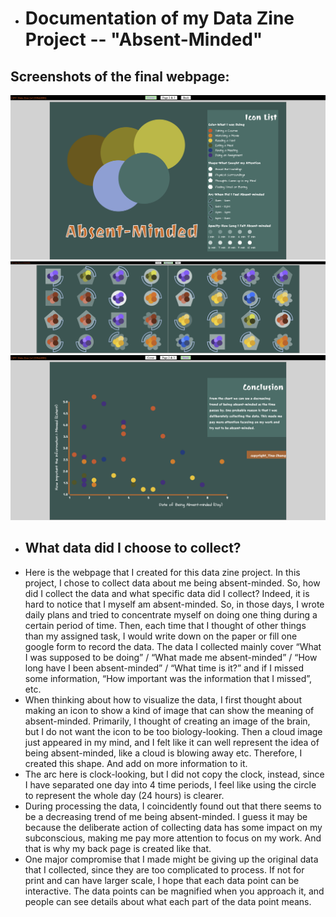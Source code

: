 - # Documentation of my Data Zine Project -- "Absent-Minded"
## Screenshots of the final webpage: 
![Image text](https://github.com/TinaZhang226/cdv-student/blob/main/projects/datazine-FinalV/screenshot/cover.png)
![Image text](https://github.com/TinaZhang226/cdv-student/blob/main/projects/datazine-FinalV/screenshot/middlespread.png)
![Image text](https://github.com/TinaZhang226/cdv-student/blob/main/projects/datazine-FinalV/screenshot/back.png)
- ## What data did I choose to collect?
- Here is the webpage that I created for this data zine project. In this project, I chose to collect data about me being absent-minded. So, how did I collect the data and what specific data did I collect? Indeed, it is hard to notice that I myself am absent-minded. So, in those days, I wrote daily plans and tried to concentrate myself on doing one thing during a certain period of time. Then, each time that I thought of other things than my assigned task, I would write down on the paper or fill one google form to record the data. The data I collected mainly cover “What I was supposed to be doing” / “What made me absent-minded” / “How long have I been absent-minded” / “What time is it?” and if I missed some information, “How important was the information that I missed”, etc.
- When thinking about how to visualize the data, I first thought about making an icon to show a kind of image that can show the meaning of absent-minded. Primarily, I thought of creating an image of the brain, but I do not want the icon to be too biology-looking. Then a cloud image just appeared in my mind, and I felt like it can well represent the idea of being absent-minded, like a cloud is blowing away etc. Therefore, I created this shape. And add on more information to it.
- The arc here is clock-looking, but I did not copy the clock, instead, since I have separated one day into 4 time periods, I feel like using the circle to represent the whole day (24 hours) is clearer.
- During processing the data, I coincidently found out that there seems to be a decreasing trend of me being absent-minded. I guess it may be because the deliberate action of collecting data has some impact on my subconscious, making me pay more attention to focus on my work. And that is why my back page is created like that.
- One major compromise that I made might be giving up the original data that I collected, since they are too complicated to process.
If not for print and can have larger scale, I hope that each data point can be interactive. The data points can be magnified when you approach it, and people can see details about what each part of the data point means.
